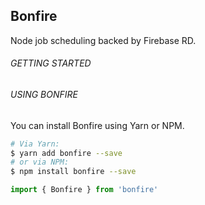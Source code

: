 ## Bonfire
Node job scheduling backed by Firebase RD.

###### GETTING STARTED

###### USING BONFIRE
You can install Bonfire using Yarn or NPM.

```sh
# Via Yarn:
$ yarn add bonfire --save
# or via NPM:
$ npm install bonfire --save
```

```javascript
import { Bonfire } from 'bonfire'
```
